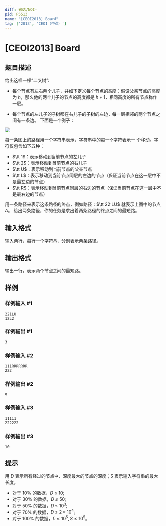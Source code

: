 ```yaml
---
diff: 省选/NOI-
pid: P5513
name: "[CEOI2013] Board"
tag: ['2013', 'CEOI（中欧）']
---
```

# [CEOI2013] Board
## 题目描述

给出这样一棵“二叉树”:
 - 每个节点有左右两个儿子，并如下定义每个节点的高度：假设父亲节点的高度为 $h$，那么他的两个儿子的节点的高度都是 $h+1$，相同高度的所有节点称作一层。

 - 每个节点的左儿子的子树都在右儿子的子树的左边，每一层相邻的两个节点之间有一条边。 下面是一个例子：

![](https://cdn.luogu.com.cn/upload/pic/74384.png)

每一条图上的路径用一个字符串表示，字符串中的每一个字符表示一 个移动。字符仅包含如下五种：

 - $\tt 1$：表示移动到当前节点的左儿子 
 - $\tt 2$：表示移动到当前节点的右儿子
 - $\tt U$：表示移动到当前节点的父亲节点 
 - $\tt L$：表示移动到当前节点同层的左边的节点（保证当前节点在这一层中不是最左边的节点）
 - $\tt R$：表示移动到当前节点同层的右边的节点（保证当前节点在这一层中不是最右边的节点）

 用一条路径来表示这条路径的终点，例如路径：$\tt  221LU$ 就表示上图中的节点 $A$。 给出两条路径，你的任务是求出着两条路径的终点之间的最短路。
## 输入格式

输入两行，每行一个字符串，分别表示两条路径。
## 输出格式

输出一行，表示两个节点之间的最短路。
## 样例

### 样例输入 #1
```
221LU
12L2
```
### 样例输出 #1
```
3
```
### 样例输入 #2
```
111RRRRRRR
222
```
### 样例输出 #2
```
0
```
### 样例输入 #3
```
11111
222222
```
### 样例输出 #3
```
10
```
## 提示

用 $D$ 表示所有经过的节点中，深度最大的节点的深度；$S$ 表示输入字符串的最大长度。 

- 对于 $10\%$ 的数据，$D \leq 10$;
- 对于 $30\%$ 的数据，$D \leq 50$;
- 对于 $50\%$ 的数据，$D \leq 10^3$;
- 对于 $70\%$ 的数据，$D\leq 2 \times 10^4$; 
- 对于 $100\%$ 的数据，$D \leq 10^5, S \leq 10^5$。
